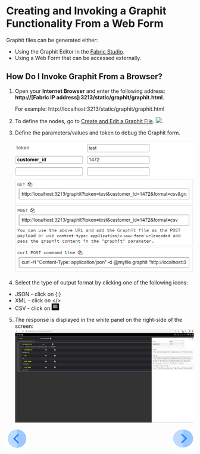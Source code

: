 # Creating and Invoking a Graphit Functionality From a Web Form


Graphit files can be generated either:
- Using the Graphit Editor in the [Fabric Studio](/articles/15_web_services/17_Graphit/02_create_and_edit_a_graphit_file.md).
- Using a Web Form that can be accessed externally.

## How Do I Invoke Graphit From a Browser?

1.  Open your  **Internet Browser** and enter the following address:  **http://[Fabric IP address]:3213/static/graphit/graphit.html**.

    For example: http://localhost:3213/static/graphit/graphit.html
    
2.  To define the nodes, go to [Create and Edit a Graphit File](/articles/15_web_services/17_Graphit/02_create_and_edit_a_graphit_file.md).
   ![](/articles/15_web_services/17_Graphit/images/52_invoke_javacode_from_outside.PNG).

3.  Define the parameters/values and token to debug the Graphit form.

    ![](/articles/15_web_services/17_Graphit/images/54_invoke_javacode_from_outside.PNG)


4.  Select the type of output format by clicking one of the following icons:
[](/articles/15_web_services/17_Graphit/images/55_invoke_javacode_from_outside.PNG)
   - JSON - click on {:}
   - XML - click on </>
   - CSV - click on ![](/articles/15_web_services/17_Graphit/images/56_invoke_javacode_from_outside.PNG)
      
5.  The response is displayed in the white panel on the right-side of the screen:
      ![](/articles/15_web_services/17_Graphit/images/57_invoke_javacode_from_outside.PNG)
   
   


[![Previous](/articles/images/Previous.png)](/articles/15_web_services/17_Graphit/08_invoke_javacode_from_graphit.md)[<img align="right" width="60" height="54" src="/articles/images/Next.png">](/articles/15_web_services/17_Graphit/10_graphit_examples.md)
   











